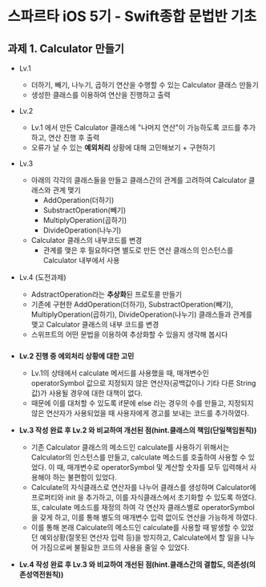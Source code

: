 # 스파르타 iOS 5기 - Swift종합 문법반 기초
###
## 과제 1. Calculator 만들기
- Lv.1
    - 더하기, 빼기, 나누기, 곱하기 연산을 수행할 수 있는 Calculator 클래스 만들기
    - 생성한 클래스를 이용하여 연산을 진행하고 출력
    
- Lv.2
    - Lv.1 에서 만든 Calculator 클래스에 "나머지 연산"이 가능하도록 코드를 추가하고, 연산 진행 후 출력
    - 오류가 날 수 있는 **예외처리** 상황에 대해 고민해보기 + 구현하기
    
- Lv.3
    - 아래의 각각의 클래스들을 만들고 클래스간의 관계를 고려하여 Calculator 클래스와 관계 맺기
        - AddOperation(더하기)
        - SubstractOperation(빼기)
        - MultiplyOperation(곱하기)
        - DivideOperation(나누기)
    - Calculator 클래스의 내부코드를 변경
        - 관계를 맺은 후 필요하다면 별도로 만든 연산 클래스의 인스턴스를 Calculator 내부에서 사용

- Lv.4 (도전과제)
    - AdstractOperation라는 **추상화**된 프로토콜 만들기
    - 기존에 구현한 AddOperation(더하기), SubstractOperation(빼기), MultiplyOperation(곱하기), DivideOperation(나누기) 클래스들과 관계를 맺고 Calculator 클래스의 내부 코드를 변경
    - 스위프트의 어떤 문법을 이용하여 추상화할 수 있을지 생각해 봅시다
### 
- **Lv.2 진행 중 에외처리 상황에 대한 고민**
    - Lv.1의 상태에서 calculate 메서드를 사용했을 때, 매개변수인 operatorSymbol 값으로 지정되지 않은 연산자(공백값이나 기타 다른 String 값)가 사용될 경우에 대한 대책이 없다.
    - 때문에 이를 대처할 수 있도록 if문에 else 라는 경우의 수를 만들고, 지정되지 않은 연산자가 사용되었을 때 사용자에게 경고를 보내는 코드를 추가하였다.

- **Lv.3 작성 완료 후 Lv.2 와 비교하여 개선된 점(hint.클래스의 책임(단일책임원칙))**
    - 기존 Calculator 클래스의 메소드인 calculate를 사용하기 위해서는 Calculator의 인스턴스를 만들고, calculate 메소드를 호출하여 사용할 수 있었다. 이 때, 매개변수로 operatorSymbol 및 계산할 숫자를 모두 입력해서 사용해야 하는 불편함이 있었다.
    - Calculate의 자식클래스로 연산자를 나누어 클래스를 생성하며 Calculator에 프로퍼티와 init 을 추가하고, 이를 자식클래스에서 초기화할 수 있도록 하였다. 또, calculate 메소드를 재정의 하여 각 연산자 클래스별로 operatorSymbol을 갖게 하고, 이를 통해 별도의 매개변수 입력 없이도 연산을 가능하게 하였다.
    - 이를 통해 본래 Calculate의 메소드인 calculate를 사용할 때 발생할 수 있었던 예외상황(잘못된 연산자 입력 등)을 방지하고, Calculate에서 할 일을 나누어 가짐으로써 불필요한 코드의 사용을 줄일 수 있었다.

- **Lv.4 작성 완료 후 Lv.3 와 비교하여 개선된 점(hint.클래스간의 결합도, 의존성(의존성역전원칙))**
